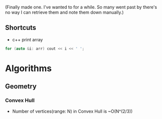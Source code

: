 (Finally made one. I've wanted to for a while. So many went past by there's no way I can retrieve them and note them down manually.)

## Shortcuts
- c++ print array
```cpp
for (auto &i: arr) cout << i << ' ';
```

# Algorithms
## Geometry
### Convex Hull
- Number of vertices(range: N) in Convex Hull is ~O(N^(2/3))
